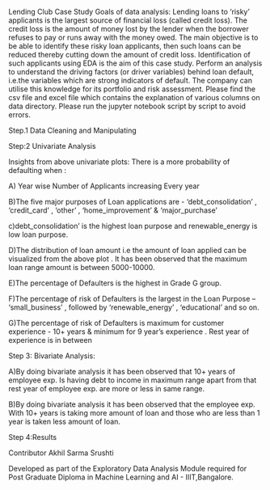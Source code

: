 Lending Club Case Study Goals of data analysis: Lending loans to ‘risky’ applicants is the largest source of financial loss (called credit loss). The credit loss is the amount of money lost by the lender when the borrower refuses to pay or runs away with the money owed.
The main objective is to be able to identify these risky loan applicants, then such loans can be reduced thereby cutting down the amount of credit loss. Identification of such applicants using EDA is the aim of this case study.
Perform an analysis to understand the driving factors (or driver variables) behind loan default, i.e.the variables which are strong indicators of default.
The company can utilise this knowledge for its portfolio and risk assessment.
Please find the csv file and excel file which contains the explanation of various columns on data directory. Please run the jupyter notebook script by script to avoid errors.

Step.1 Data Cleaning and Manipulating

Step:2 Univariate Analysis

Insights from above univariate plots: There is a more probability of defaulting when :

A) Year wise Number of Applicants increasing Every year

B)The five major purposes of Loan applications are - ‘debt_consolidation’ , ‘credit_card’ , ‘other’ , ‘home_improvement’ & ‘major_purchase’

c)debt_consolidation’ is the highest loan purpose and renewable_energy is low loan purpose.

D)The distribution of loan amount i.e the amount of loan applied can be visualized from the above plot . It has been observed that the maximum loan range amount is between 5000-10000.

E)The percentage of Defaulters is the highest in Grade G group.

F)The percentage of risk of Defaulters is the largest in the Loan Purpose – ‘small_business’ , followed by ‘renewable_energy’ , ‘educational’ and so on.

G)The percentage of risk of Defaulters is maximum for customer experience - 10+ years & minimum for 9 year’s experience . Rest year of experience is in between

Step 3: Bivariate Analysis:

A)By doing bivariate analysis it has been observed that 10+ years of employee exp. Is having debt to income in maximum range apart from that rest year of employee exp. are more or less in same range.

B)By doing bivariate analysis it has been observed that the employee exp. With 10+ years is taking more amount of loan and those who are less than 1 year is taken less amount of loan.

Step 4:Results

Contributor Akhil Sarma Srushti

Developed as part of the Exploratory Data Analysis Module required for Post Graduate Diploma in Machine Learning and AI - IIIT,Bangalore.
